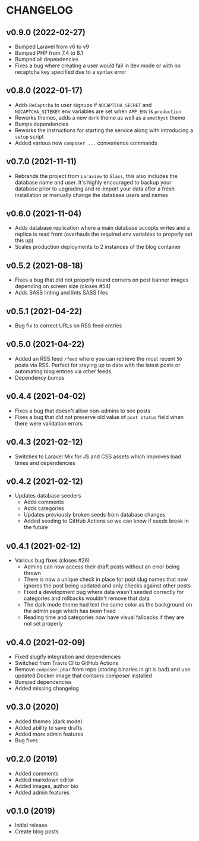 # CHANGELOG

## v0.9.0 (2022-02-27)

* Bumped Laravel from v6 to v9
* Bumped PHP from 7.4 to 8.1
* Bumped all dependencies
* Fixes a bug where creating a user would fail in dev mode or with no recaptcha key specified due to a syntax error

## v0.8.0 (2022-01-17)

* Adds `ReCaptcha` to user signups if `NOCAPTCHA_SECRET` and `NOCAPTCHA_SITEKEY` env variables are set when `APP_ENV` is `production`
* Reworks themes, adds a new `dark` theme as well as a `amethyst` theme
* Bumps dependencies
* Reworks the instructions for starting the service along with introducing a `setup` script
* Added various new `composer ...` convenience commands

## v0.7.0 (2021-11-11)

* Rebrands the project from `Laraview` to `Glass`, this also includes the database name and user. It's highly encouraged to backup your database prior to upgrading and re-import your data after a fresh installation or manually change the database users and names

## v0.6.0 (2021-11-04)

* Adds database replication where a main database accepts writes and a replica is read from (overhauls the required env variables to properly set this up)
* Scales production deployments to 2 instances of the blog container

## v0.5.2 (2021-08-18)

* Fixes a bug that did not properly round corners on post banner images depending on screen size (closes #54)
* Adds SASS linting and lints SASS files

## v0.5.1 (2021-04-22)

* Bug fix to correct URLs on RSS feed entries

## v0.5.0 (2021-04-22)

* Added an RSS feed `/feed` where you can retrieve the most recent  `50` posts via RSS. Perfect for staying up to date with the latest posts or automating blog entries via other feeds.
* Dependency bumps

## v0.4.4 (2021-04-02)

* Fixes a bug that doesn't allow non-admins to see posts
* Fixes a bug that did not preserve old value of `post status` field when there were validation errors

## v0.4.3 (2021-02-12)

* Switches to Laravel Mix for JS and CSS assets which improves load times and dependencies

## v0.4.2 (2021-02-12)

* Updates database seeders
    * Adds comments
    * Adds categories
    * Updates previously broken seeds from database changes
    * Added seeding to GitHub Actions so we can know if seeds break in the future

## v0.4.1 (2021-02-12)

* Various bug fixes (closes #26)
    * Admins can now access their draft posts without an error being thrown
    * There is now a unique check in place for post slug names that now ignores the post being updated and only checks against other posts
    * Fixed a development bug where data wasn't seeded correctly for categories and rollbacks wouldn't remove that data
    * The dark mode theme had text the same color as the background on the admin page which has been fixed
    * Reading time and categories now have visual fallbacks if they are not set properly

## v0.4.0 (2021-02-09)

* Fixed slugify integration and dependencies
* Switched from Travis CI to GitHub Actions
* Remove `composer.phar` from repo (storing binaries in git is bad) and use updated Docker image that contains composer installed
* Bumped dependencies
* Added missing changelog

## v0.3.0 (2020)

* Added themes (dark mode)
* Added ability to save drafts
* Added more admin features
* Bug fixes

## v0.2.0 (2019)

* Added comments
* Added markdown editor
* Added images, author bio
* Added admin features

## v0.1.0 (2019)

* Initial release
* Create blog posts
